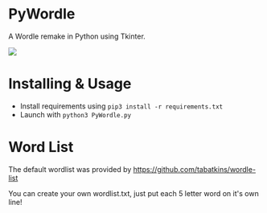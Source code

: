 # PyWordle
A Wordle remake in Python using Tkinter.

<img src="https://i.imgur.com/IgAmSNR.png">

# Installing & Usage
  - Install requirements using `pip3 install -r requirements.txt`
  - Launch with `python3 PyWordle.py`

# Word List

The default wordlist was provided by https://github.com/tabatkins/wordle-list

You can create your own wordlist.txt, just put each 5 letter word on it's own line!
